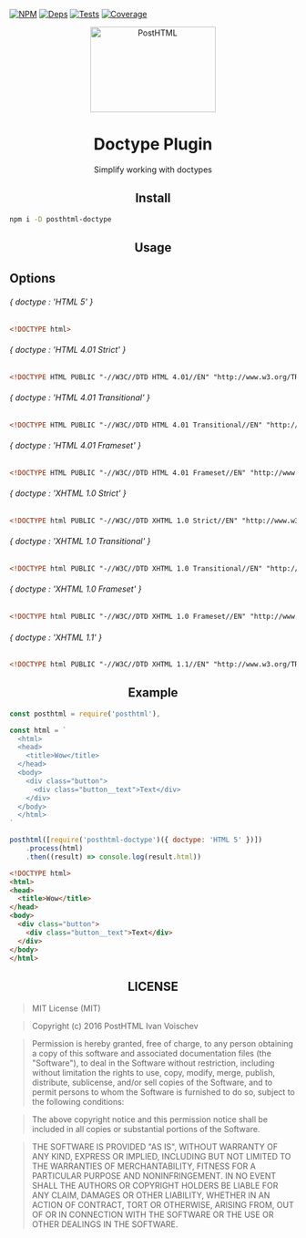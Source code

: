 [![NPM][npm]][npm-url]
[![Deps][deps]][deps-url]
[![Tests][travis]][travis-url]
[![Coverage][cover]][cover-url]

<div align="center">
  <img width="220" height="150" title="PostHTML" src="http://posthtml.github.io/posthtml/logo.svg">
  <h1>Doctype Plugin</h1>
  <p>Simplify working with doctypes</p>
</div>

<h2 align="center">Install</h2>

```bash
npm i -D posthtml-doctype
```

<h2 align="center">Usage</h2>

## Options

###### { doctype : 'HTML 5' }
```html
<!DOCTYPE html>
```

###### { doctype : 'HTML 4.01 Strict' }
```html
<!DOCTYPE HTML PUBLIC "-//W3C//DTD HTML 4.01//EN" "http://www.w3.org/TR/html4/strict.dtd">
```

###### { doctype : 'HTML 4.01 Transitional' }
```html
<!DOCTYPE HTML PUBLIC "-//W3C//DTD HTML 4.01 Transitional//EN" "http://www.w3.org/TR/html4/loose.dtd">
```

###### { doctype : 'HTML 4.01 Frameset' }
```html
<!DOCTYPE HTML PUBLIC "-//W3C//DTD HTML 4.01 Frameset//EN" "http://www.w3.org/TR/html4/frameset.dtd">
```

###### { doctype : 'XHTML 1.0 Strict' }
```html
<!DOCTYPE html PUBLIC "-//W3C//DTD XHTML 1.0 Strict//EN" "http://www.w3.org/TR/xhtml1/DTD/xhtml1-strict.dtd">
```

###### { doctype : 'XHTML 1.0 Transitional' }
```html
<!DOCTYPE html PUBLIC "-//W3C//DTD XHTML 1.0 Transitional//EN" "http://www.w3.org/TR/xhtml1/DTD/xhtml1-transitional.dtd">
```

###### { doctype : 'XHTML 1.0 Frameset' }
```html
<!DOCTYPE html PUBLIC "-//W3C//DTD XHTML 1.0 Frameset//EN" "http://www.w3.org/TR/xhtml1/DTD/xhtml1-frameset.dtd">
```

###### { doctype : 'XHTML 1.1' }
```html
<!DOCTYPE html PUBLIC "-//W3C//DTD XHTML 1.1//EN" "http://www.w3.org/TR/xhtml11/DTD/xhtml11.dtd">
```

<h2 align="center">Example</h2>

```js
const posthtml = require('posthtml'),

const html = `
  <html>
  <head>
    <title>Wow</title>
  </head>
  <body>
    <div class="button">
      <div class="button__text">Text</div>
    </div>
  </body>
  </html>
`

posthtml([require('posthtml-doctype')({ doctype: 'HTML 5' })])
    .process(html)
    .then((result) => console.log(result.html))
```

```html
<!DOCTYPE html>
<html>
<head>
  <title>Wow</title>
</head>
<body>
  <div class="button">
    <div class="button__text">Text</div>
  </div>
</body>
</html>
```

<h2 align="center">LICENSE</h2>

> MIT License (MIT)

> Copyright (c) 2016 PostHTML Ivan Voischev

> Permission is hereby granted, free of charge, to any person obtaining a copy
of this software and associated documentation files (the "Software"), to deal
in the Software without restriction, including without limitation the rights
to use, copy, modify, merge, publish, distribute, sublicense, and/or sell
copies of the Software, and to permit persons to whom the Software is
furnished to do so, subject to the following conditions:

> The above copyright notice and this permission notice shall be included in all
copies or substantial portions of the Software.

> THE SOFTWARE IS PROVIDED "AS IS", WITHOUT WARRANTY OF ANY KIND, EXPRESS OR
IMPLIED, INCLUDING BUT NOT LIMITED TO THE WARRANTIES OF MERCHANTABILITY,
FITNESS FOR A PARTICULAR PURPOSE AND NONINFRINGEMENT. IN NO EVENT SHALL THE
AUTHORS OR COPYRIGHT HOLDERS BE LIABLE FOR ANY CLAIM, DAMAGES OR OTHER
LIABILITY, WHETHER IN AN ACTION OF CONTRACT, TORT OR OTHERWISE, ARISING FROM,
OUT OF OR IN CONNECTION WITH THE SOFTWARE OR THE USE OR OTHER DEALINGS IN THE
SOFTWARE.

[npm]: https://img.shields.io/npm/v/posthtml-doctype.svg
[npm-url]: https://npmjs.com/package/posthtml-doctype

[deps]: https://david-dm.org/posthtml/posthtml-doctype.svg
[deps-url]: https://david-dm.org/posthtml/posthtml-doctype

[travis]: http://img.shields.io/travis/posthtml/posthtml-doctype.svg
[travis-url]: https://travis-ci.org/posthtml/posthtml-doctype

[cover]: https://coveralls.io/repos/github/posthtml/posthtml-doctype/badge.svg?branch=master
[cover-url]: https://coveralls.io/github/posthtml/posthtml-doctype?branch=master
